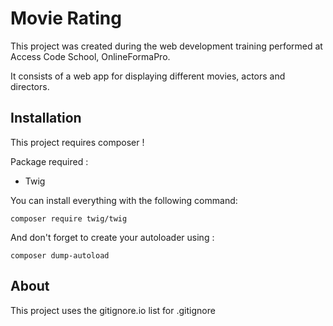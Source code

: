 # Movie Rating

This project was created during the web development training performed at Access Code School, OnlineFormaPro. 

It consists of a web app for displaying different movies, actors and directors.

## Installation

This project requires composer !

Package required :
- Twig

You can install everything with the following command: 

    composer require twig/twig


And don't forget to create your autoloader using :

    composer dump-autoload
    


## About

This project uses the gitignore.io list for .gitignore